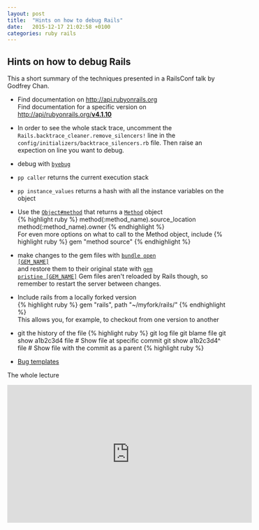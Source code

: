 ```yaml
---
layout: post
title:  "Hints on how to debug Rails"
date:   2015-12-17 21:02:58 +0100
categories: ruby rails
---
```

## Hints on how to debug Rails

This a short summary of the techniques presented in a RailsConf talk by Godfrey Chan.

- Find documentation on <a href="http://api.rubyonrails.org">http://api.rubyonrails.org</a><br>
Find documentation for a specific version on <a href="http://api/rubyonrails.org/v4.1.10">http://api/rubyonrails.org/<b>v4.1.10</b><a/>

- In order to see the whole stack trace, uncomment the <code>Rails.backtrace_cleaner.remove_silencers!</code> line in the <code>config/initializers/backtrace_silencers.rb</code> file. Then raise an expection on line you want to debug.

- debug with <a href="https://github.com/deivid-rodriguez/byebug"><code>byebug</code></a>

- <code>pp caller</code> returns the current execution stack

- <code>pp instance_values</code> returns a hash with all the instance variables on the object

- Use the <a href="http://ruby-doc.org/core-2.2.3/Object.html#method-i-method"><code>Object#method</code></a> that returns a <a href="http://ruby-doc.org/core-2.2.0/Method.html"><code>Method</code></a> object<br>
{% highlight ruby %}
method(:method_name).source_location
method(:method_name).owner
{% endhighlight %}<br>
For even more options on what to call to the Method object, include
{% highlight ruby %}
gem "method source"
{% endhighlight %}

- make changes to the gem files with <a href="http://bundler.io/v1.11/bundle_open.html"><code>bundle open [GEM_NAME]</code></a><br>
and restore them to their original state with <a href="http://guides.rubygems.org/command-reference/#gem-pristine"><code>gem pristine [GEM_NAME]</code></a>
Gem files aren't reloaded by Rails though, so remember to restart the server between changes.

- Include rails from a locally forked version<br>
{% highlight ruby %}
gem "rails", path "~/myfork/rails/"
{% endhighlight %}<br>
This allows you, for example, to checkout from one version to another

- git the history of the file
{% highlight ruby %}
git log file
git blame file
git show a1b2c3d4 file # Show file at specific commit
git show a1b2c3d4^ file # Show file with the commit as a parent
{% highlight ruby %}

- <a href="https://github.com/rails/rails/tree/master/guides/bug_report_templates">Bug templates</a>

The whole lecture<br>
<iframe width="560" height="315" src="https://www.youtube.com/embed/IjbYhE9mWuk" frameborder="0" allowfullscreen></iframe>
